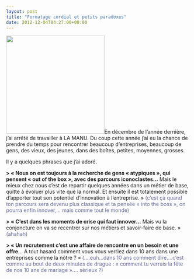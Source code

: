 ```yaml
---
layout: post
title: "Formatage cordial et petits paradoxes"
date: 2012-12-04T04:27:00+00:00
---
```

<div class="main">
		<p><a href="/juliecoudry/uploads/2012/12/JCtango.jpeg"><img class="alignleft  wp-image-1512" title="JCtango" src="/juliecoudry/uploads/2012/12/JCtango.jpeg" alt="" width="269" height="269"></a>En décembre de l’année dernière, j’ai arrêté de travailler à LA MANU. Du coup cette année j’ai eu la chance de prendre du temps pour rencontrer beaucoup d’entreprises, beaucoup de gens, des vieux, des jeunes, dans des boîtes, petites, moyennes, grosses.</p>
	<p>Il y a quelques phrases que j’ai adoré.</p>
	<p><strong>&gt; « Nous on est toujours à la recherche de gens « atypiques », qui pensent « out of the box », avec des parcours iconoclastes…</strong> Mais le mieux chez nous c’est de repartir quelques années dans un métier de base, quitte à évoluer plus vite que la normal. Et ensuite il est totalement possible d’apporter tout son potentiel d’innovation à l’entreprise. » <span style="color: #666699;">(c’est çà quand ton parcours sera devenu plus classique et ta pensée « into the boss », on pourra enfin innover,… mais comme tout le monde)</span></p>
	<p><strong>&gt; « C’est dans les moments de crise qui faut innover…</strong> Mais vu la conjoncture on va se recentrer sur nos métiers et savoir-faire de base. » <span style="color: #666699;">(ahahah)</span></p>
	<p><strong>&gt; « Un recrutement c’est une affaire de rencontre en un besoin et une offre</strong>… A tout hasard comment vous vous verriez dans 10 ans dans une entreprises comme la nôtre ? » <span style="color: #666699;">(….euh…dans 10 ans comment dire….c’est comme au bout de deux minutes de drague : « comment tu verrais la fête de nos 10 ans de mariage »…. sérieux ?)</span></p>
	<p> 
</p>
<p><span class="st_facebook_buttons" st_title="Formatage cordial et petits paradoxes" st_url="http://www.juliecoudry.com/1506_formatage-cordial-et-petits-paradoxes.html" displaytext="facebook"></span><span class="st_twitter_buttons" st_title="Formatage cordial et petits paradoxes" st_url="http://www.juliecoudry.com/1506_formatage-cordial-et-petits-paradoxes.html" displaytext="twitter"></span><span class="st_email_buttons" st_title="Formatage cordial et petits paradoxes" st_url="http://www.juliecoudry.com/1506_formatage-cordial-et-petits-paradoxes.html" displaytext="email"></span><span class="st_sharethis_buttons" st_title="Formatage cordial et petits paradoxes" st_url="http://www.juliecoudry.com/1506_formatage-cordial-et-petits-paradoxes.html" displaytext="sharethis"></span><span class="st_plusone_buttons" st_title="Formatage cordial et petits paradoxes" st_url="http://www.juliecoudry.com/1506_formatage-cordial-et-petits-paradoxes.html" displaytext="plusone"></span></p>
</div>